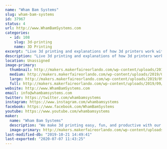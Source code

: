 ```yaml
---
name: "Wham Bam Systems"
slug: wham-bam-systems
id: 37967
status: 4
url: http://www.WhamBamSystems.com
categories:
  - id: 108
    slug: 3d-printing
    name: 3D Printing
excerpt: "Live 3d printing and explanations of how 3d printers work with a 3d printed souvenir for the kids to take away. "
description: "Live 3d printing and explanations of how 3d printers work with a 3d printed souvenir for the kids to take away. Raffles and giveaways with no purchase necessary. Demonstrations of how our products work in live 3d printing situations."
location: Unassigned
image-primary:
  thumbnail: http://makers.makerfaireorlando.com/wp-content/uploads/2019/09/cover2-150x150.png
  medium: http://makers.makerfaireorlando.com/wp-content/uploads/2019/09/cover2-300x131.png
  large: http://makers.makerfaireorlando.com/wp-content/uploads/2019/09/cover2-1024x447.png
  full: http://makers.makerfaireorlando.com/wp-content/uploads/2019/09/cover2.png
website: http://www.WhamBamSystems.com
email: info@whambamsystems.com
twitter: https://twitter.com/whambamsystems
instagram: https://www.instagram.com/whambamsystems
facebook: https://www.facebook.com/WhamBamSystems
youtube: https://www.youtube.com/whambamsystems
maker:
  name: "Wham Bam Systems"
  description: "We make 3d printing easy, fun, and productive with our 3d printer accessories."
  image-primary: http://makers.makerfaireorlando.com/wp-content/uploads/2019/09/whambamhorizshadowsmall.jpg
last-modified-db: "2019-10-21 14:49:41"
last-exported: "2020-07-07 11:43:25"
---
```

